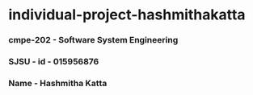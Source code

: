 # individual-project-hashmithakatta
### cmpe-202 - Software System Engineering
### SJSU - id - 015956876
### Name - Hashmitha Katta

